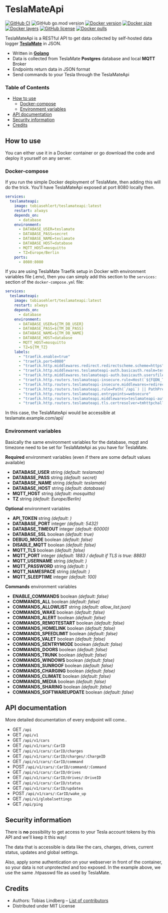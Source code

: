 # TeslaMateApi

[![GitHub CI](https://github.com/tobiasehlert/teslamateapi/workflows/build/badge.svg?branch=main)](https://github.com/tobiasehlert/teslamateapi/actions?query=workflow%3Abuild)
![GitHub go.mod version](https://img.shields.io/github/go-mod/go-version/tobiasehlert/teslamateapi)
[![Docker version](https://img.shields.io/docker/v/tobiasehlert/teslamateapi/latest)](https://microbadger.com/images/tobiasehlert/teslamateapi)
[![Docker size](https://img.shields.io/docker/image-size/tobiasehlert/teslamateapi/latest)](https://microbadger.com/images/tobiasehlert/teslamateapi)
[![Docker layers](https://img.shields.io/microbadger/layers/tobiasehlert/teslamateapi/latest)](https://microbadger.com/images/tobiasehlert/teslamateapi)
[![GitHub license](https://img.shields.io/github/license/tobiasehlert/teslamateapi)](https://microbadger.com/images/tobiasehlert/teslamateapi)
[![Docker pulls](https://img.shields.io/docker/pulls/tobiasehlert/teslamateapi)](https://hub.docker.com/r/tobiasehlert/teslamateapi)

TeslaMateApi is a RESTful API to get data collected by self-hosted data logger **[TeslaMate](https://github.com/adriankumpf/teslamate)** in JSON.

- Written in **[Golang](https://golang.org/)**
- Data is collected from TeslaMate **Postgres** database and local **MQTT** Broker
- Endpoints return data in JSON format
- Send commands to your Tesla through the TeslaMateApi

### Table of Contents

- [How to use](#how-to-use)
  - [Docker-compose](#docker-compose)
  - [Environment variables](#environment-variables)
- [API documentation](#api-documentation)
- [Security information](#security-information)
- [Credits](#credits)

## How to use

You can either use it in a Docker container or go download the code and deploy it yourself on any server.

### Docker-compose

If you run the simple Docker deployment of TeslaMate, then adding this will do the trick. You'll have TeslaMateApi exposed at port 8080 locally then.

```yaml
services:
  teslamateapi:
    image: tobiasehlert/teslamateapi:latest
    restart: always
    depends_on:
      - database
    environment:
      - DATABASE_USER=teslamate
      - DATABASE_PASS=secret
      - DATABASE_NAME=teslamate
      - DATABASE_HOST=database
      - MQTT_HOST=mosquitto
      - TZ=Europe/Berlin
    ports:
      - 8080:8080
```

If you are using TeslaMate Traefik setup in Docker with environment variables file (.env), then you can simply add this section to the `services:` section of the `docker-compose.yml` file:

```yaml
services:
  teslamateapi:
    image: tobiasehlert/teslamateapi:latest
    restart: always
    depends_on:
      - database
    environment:
      - DATABASE_USER=${TM_DB_USER}
      - DATABASE_PASS=${TM_DB_PASS}
      - DATABASE_NAME=${TM_DB_NAME}
      - DATABASE_HOST=database
      - MQTT_HOST=mosquitto
      - TZ=${TM_TZ}
    labels:
      - "traefik.enable=true"
      - "traefik.port=8080"
      - "traefik.http.middlewares.redirect.redirectscheme.scheme=https"
      - "traefik.http.middlewares.teslamateapi-auth.basicauth.realm=teslamateapi"
      - "traefik.http.middlewares.teslamateapi-auth.basicauth.usersfile=/auth/.htpasswd"
      - "traefik.http.routers.teslamateapi-insecure.rule=Host(`${FQDN_TM}`)"
      - "traefik.http.routers.teslamateapi-insecure.middlewares=redirect"
      - "traefik.http.routers.teslamateapi.rule=Path(`/api`) || PathPrefix(`/api/`)"
      - "traefik.http.routers.teslamateapi.entrypoints=websecure"
      - "traefik.http.routers.teslamateapi.middlewares=teslamateapi-auth"
      - "traefik.http.routers.teslamateapi.tls.certresolver=tmhttpchallenge"
```

In this case, the TeslaMateApi would be accessible at teslamate.example.com/api/

### Environment variables

Basically the same environment variables for the database, mqqt and timezone need to be set for TeslaMateApi as you have for TeslaMate.

**Required** environment variables (even if there are some default values available)

- **DATABASE_USER** string *(default: teslamate)*
- **DATABASE_PASS** string *(default: secret)*
- **DATABASE_NAME** string *(default: teslamate)*
- **DATABASE_HOST** string *(default: database)*
- **MQTT_HOST** string *(default: mosquitto)*
- **TZ** string *(default: Europe/Berlin)*

**Optional** environment variables

- **API_TOKEN** string *(default: )*
- **DATABASE_PORT** integer *(default: 5432)*
- **DATABASE_TIMEOUT** integer *(default: 60000)*
- **DATABASE_SSL** boolean *(default: true)*
- **DEBUG_MODE** boolean *(default: false)*
- **DISABLE_MQTT** boolean *(default: false)*
- **MQTT_TLS** boolean *(default: false)*
- **MQTT_PORT** integer *(default: 1883 / default if TLS is true: 8883)*
- **MQTT_USERNAME** string *(default: )*
- **MQTT_PASSWORD** string *(default: )*
- **MQTT_NAMESPACE** string *(default: )*
- **MQTT_SLEEPTIME** integer *(default: 100)*

**Commands** environment variables

- **ENABLE_COMMANDS** boolean *(default: false)*
- **COMMANDS_ALL** boolean *(default: false)*
- **COMMANDS_ALLOWLIST** string *(default: allow_list.json)*
- **COMMANDS_WAKE** boolean *(default: false)*
- **COMMANDS_ALERT** boolean *(default: false)*
- **COMMANDS_REMOTESTART** boolean *(default: false)*
- **COMMANDS_HOMELINK** boolean *(default: false)*
- **COMMANDS_SPEEDLIMIT** boolean *(default: false)*
- **COMMANDS_VALET** boolean *(default: false)*
- **COMMANDS_SENTRYMODE** boolean *(default: false)*
- **COMMANDS_DOORS** boolean *(default: false)*
- **COMMANDS_TRUNK** boolean *(default: false)*
- **COMMANDS_WINDOWS** boolean *(default: false)*
- **COMMANDS_SUNROOF** boolean *(default: false)*
- **COMMANDS_CHARGING** boolean *(default: false)*
- **COMMANDS_CLIMATE** boolean *(default: false)*
- **COMMANDS_MEDIA** boolean *(default: false)*
- **COMMANDS_SHARING** boolean *(default: false)*
- **COMMANDS_SOFTWAREUPDATE** boolean *(default: false)*

## API documentation

More detailed documentation of every endpoint will come..

- GET `/api`
- GET `/api/v1`
- GET `/api/v1/cars`
- GET `/api/v1/cars/:CarID`
- GET `/api/v1/cars/:CarID/charges`
- GET `/api/v1/cars/:CarID/charges/:ChargeID`
- GET `/api/v1/cars/:CarID/command`
- POST `/api/v1/cars/:CarID/command/:Command`
- GET `/api/v1/cars/:CarID/drives`
- GET `/api/v1/cars/:CarID/drives/:DriveID`
- GET `/api/v1/cars/:CarID/status`
- GET `/api/v1/cars/:CarID/updates`
- POST `/api/v1/cars/:CarID/wake_up`
- GET `/api/v1/globalsettings`
- GET `/api/ping`

## Security information

There is **no** possibility to get access to your Tesla account tokens by this API and we'll keep it this way!

The data that is accessible is data like the cars, charges, drives, current status, updates and global settings.

Also, apply some authentication on your webserver in front of the container, so your data is not unprotected and too exposed. In the example above, we use the same .htpasswd file as used by TeslaMate.

## Credits

- Authors: Tobias Lindberg – [List of contributors](https://github.com/tobiasehlert/teslamateapi/graphs/contributors)
- Distributed under MIT License
